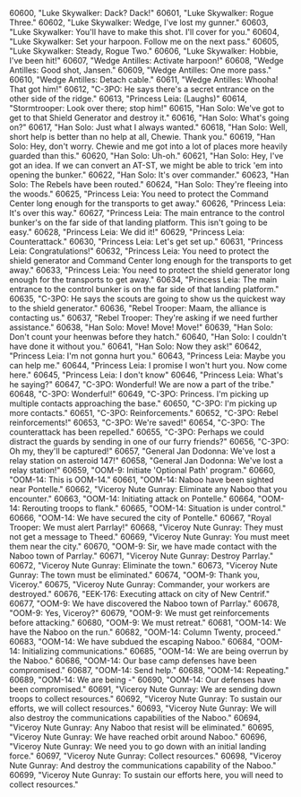 ﻿60600, "Luke Skywalker: Dack?  Dack!"
60601, "Luke Skywalker: Rogue Three."
60602, "Luke Skywalker: Wedge, I've lost my gunner."
60603, "Luke Skywalker: You'll have to make this shot.  I'll cover for you."
60604, "Luke Skywalker: Set your harpoon.  Follow me on the next pass."
60605, "Luke Skywalker: Steady, Rogue Two."
60606, "Luke Skywalker: Hobbie, I've been hit!"
60607, "Wedge Antilles: Activate harpoon!"
60608, "Wedge Antilles: Good shot, Jansen."
60609, "Wedge Antilles: One more pass."
60610, "Wedge Antilles: Detach cable."
60611, "Wedge Antilles: Whooha!  That got him!"
60612, "C-3PO: He says there's a secret entrance on the other side of the ridge."
60613, "Princess Leia: (Laughs)"
60614, "Stormtrooper: Look over there; stop him!"
60615, "Han Solo: We've got to get to that Shield Generator and destroy it."
60616, "Han Solo: What's going on?"
60617, "Han Solo: Just what I always wanted."
60618, "Han Solo: Well, short help is better than no help at all, Chewie.  Thank you."
60619, "Han Solo: Hey, don't worry.  Chewie and me got into a lot of places more heavily guarded than this."
60620, "Han Solo: Uh-oh."
60621, "Han Solo: Hey, I've got an idea.  If we can convert an AT-ST, we might be able to trick 'em into opening the bunker."
60622, "Han Solo: It's over commander."
60623, "Han Solo: The Rebels have been routed."
60624, "Han Solo: They're fleeing into the woods."
60625, "Princess Leia: You need to protect the Command Center long enough for the transports to get away."
60626, "Princess Leia: It's over this way."
60627, "Princess Leia: The main entrance to the control bunker's on the far side of that landing platform.  This isn't going to be easy."
60628, "Princess Leia: We did it!"
60629, "Princess Leia: Counterattack."
60630, "Princess Leia: Let's get set up."
60631, "Princess Leia: Congratulations!"
60632, "Princess Leia: You need to protect the shield generator and Command Center long enough for the transports to get away."
60633, "Princess Leia: You need to protect the shield generator long enough for the transports to get away."
60634, "Princess Leia: The main entrance to the control bunker is on the far side of that landing platform."
60635, "C-3PO: He says the scouts are going to show us the quickest way to the shield generator."
60636, "Rebel Trooper: Maam, the alliance is contacting us."
60637, "Rebel Trooper: They're asking if we need further assistance."
60638, "Han Solo: Move!  Move!  Move!"
60639, "Han Solo: Don't count your heenwas before they hatch."
60640, "Han Solo: I couldn't have done it without you."
60641, "Han Solo: Now they ask!"
60642, "Princess Leia: I'm not gonna hurt you."
60643, "Princess Leia: Maybe you can help me."
60644, "Princess Leia: I promise I won't hurt you.  Now come here."
60645, "Princess Leia: I don't know"
60646, "Princess Leia: What's he saying?"
60647, "C-3PO: Wonderful!  We are now a part of the tribe."
60648, "C-3PO: Wonderful!"
60649, "C-3PO: Princess.  I'm picking up multiple contacts approaching the base."
60650, "C-3PO: I'm picking up more contacts."
60651, "C-3PO: Reinforcements."
60652, "C-3PO: Rebel reinforcements!"
60653, "C-3PO: We're saved!"
60654, "C-3PO: The counterattack has been repelled."
60655, "C-3PO: Perhaps we could distract the guards by sending in one of our furry friends?"
60656, "C-3PO: Oh my, they'll be captured!"
60657, "General Jan Dodonna: We've lost a relay station on asteroid 147!"
60658, "General Jan Dodonna: We've lost a relay station!"
60659, "OOM-9: Initiate 'Optional Path' program."
60660, "OOM-14: This is OOM-14."
60661, "OOM-14: Naboo have been sighted near Pontelle."
60662, "Viceroy Nute Gunray: Eliminate any Naboo that you encounter."
60663, "OOM-14: Initiating attack on Pontelle."
60664, "OOM-14: Rerouting troops to flank."
60665, "OOM-14: Situation is under control."
60666, "OOM-14: We have secured the city of Pontelle."
60667, "Royal Trooper: We must alert Parrlay!"
60668, "Viceroy Nute Gunray: They must not get a message to Theed."
60669, "Viceroy Nute Gunray: You must meet them near the city."
60670, "OOM-9: Sir, we have made contact with the Naboo town of Parrlay."
60671, "Viceroy Nute Gunray: Destroy Parrlay."
60672, "Viceroy Nute Gunray: Eliminate the town."
60673, "Viceroy Nute Gunray: The town must be eliminated."
60674, "OOM-9: Thank you, Viceroy."
60675, "Viceroy Nute Gunray: Commander, your workers are destroyed."
60676, "EEK-176: Executing attack on city of New Centrif."
60677, "OOM-9: We have discovered the Naboo town of Parrlay."
60678, "OOM-9: Yes, Viceroy?"
60679, "OOM-9:  We must get reinforcements before attacking."
60680, "OOM-9: We must retreat."
60681, "OOM-14: We have the Naboo on the run."
60682, "OOM-14: Column Twenty, proceed."
60683, "OOM-14: We have subdued the escaping Naboo."
60684, "OOM-14: Initializing communications."
60685, "OOM-14: We are being overrun by the Naboo."
60686, "OOM-14: Our base camp defenses have been compromised."
60687, "OOM-14: Send help."
60688, "OOM-14: Repeating."
60689, "OOM-14: We are being -"
60690, "OOM-14: Our defenses have been compromised."
60691, "Viceroy Nute Gunray: We are sending down troops to collect resources."
60692, "Viceroy Nute Gunray: To sustain our efforts, we will collect resources."
60693, "Viceroy Nute Gunray: We will also destroy the communications capabilities of the Naboo."
60694, "Viceroy Nute Gunray: Any Naboo that resist will be eliminated."
60695, "Viceroy Nute Gunray: We have reached orbit around Naboo."
60696, "Viceroy Nute Gunray: We need you to go down with an initial landing force."
60697, "Viceroy Nute Gunray: Collect resources."
60698, "Viceroy Nute Gunray: And destroy the communications capability of the Naboo."
60699, "Viceroy Nute Gunray: To sustain our efforts here, you will need to collect resources."
